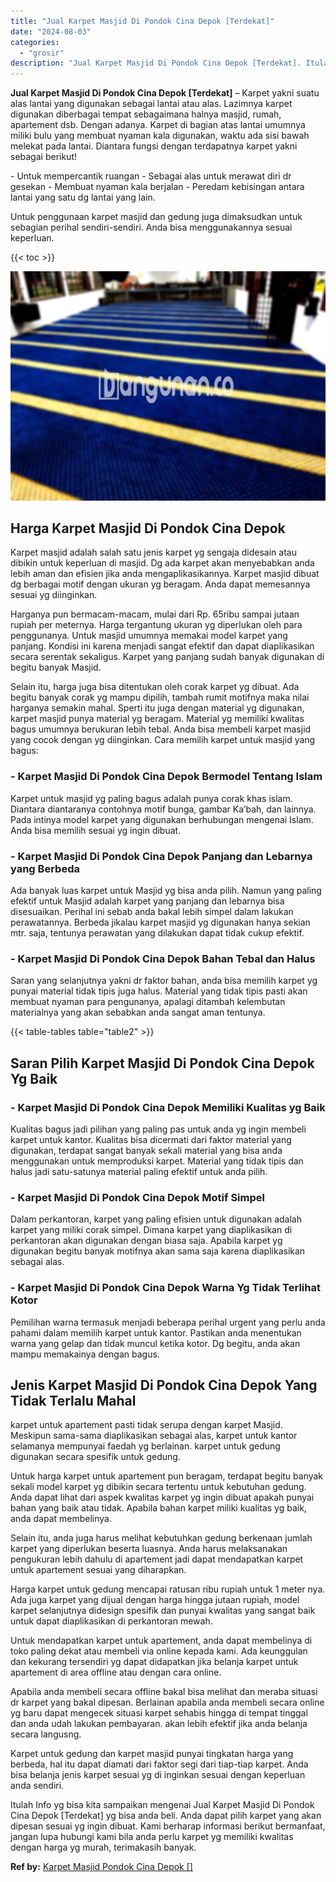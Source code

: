 ```yaml
---
title: "Jual Karpet Masjid Di Pondok Cina Depok [Terdekat]"
date: "2024-08-03"
categories: 
  - "grosir"
description: "Jual Karpet Masjid Di Pondok Cina Depok [Terdekat]. Itulah Info yg bisa kita sampaikan mengenai Jual Karpet Masjid Di Pondok Cina Depok [Terdekat] yg bisa..."
---
```


**Jual Karpet Masjid Di Pondok Cina Depok \[Terdekat\]** – Karpet yakni suatu alas lantai yang digunakan sebagai lantai atau alas. Lazimnya karpet digunakan diberbagai tempat sebagaimana halnya masjid, rumah, apartement dsb. Dengan adanya. Karpet di bagian atas lantai umumnya miliki bulu yang membuat nyaman kala digunakan, waktu ada sisi bawah melekat pada lantai. Diantara fungsi dengan terdapatnya karpet yakni sebagai berikut!

\- Untuk mempercantik ruangan - Sebagai alas untuk merawat diri dr gesekan - Membuat nyaman kala berjalan - Peredam kebisingan antara lantai yang satu dg lantai yang lain.

Untuk penggunaan karpet masjid dan gedung juga dimaksudkan untuk sebagian perihal sendiri-sendiri. Anda bisa menggunakannya sesuai keperluan.

{{< toc >}}

![Jual Karpet Masjid Di Pondok Cina Depok [Terdekat]](/images/grosir-karpet-murah-17.png)

## Harga Karpet Masjid Di Pondok Cina Depok

Karpet masjid adalah salah satu jenis karpet yg sengaja didesain atau dibikin untuk keperluan di masjid. Dg ada karpet akan menyebabkan anda lebih aman dan efisien jika anda mengaplikasikannya. Karpet masjid dibuat dg berbagai motif dengan ukuran yg beragam. Anda dapat memesannya sesuai yg diinginkan.

Harganya pun bermacam-macam, mulai dari Rp. 65ribu sampai jutaan rupiah per meternya. Harga tergantung ukuran yg diperlukan oleh para penggunanya. Untuk masjid umumnya memakai model karpet yang panjang. Kondisi ini karena menjadi sangat efektif dan dapat diaplikasikan secara serentak sekaligus. Karpet yang panjang sudah banyak digunakan di begitu banyak Masjid.

Selain itu, harga juga bisa ditentukan oleh corak karpet yg dibuat. Ada begitu banyak corak yg mampu dipilih, tambah rumit motifnya maka nilai harganya semakin mahal. Sperti itu juga dengan material yg digunakan, karpet masjid punya material yg beragam. Material yg memiliki kwalitas bagus umumnya berukuran lebih tebal. Anda bisa membeli karpet masjid yang cocok dengan yg diinginkan. Cara memilih karpet untuk masjid yang bagus:

### \- Karpet Masjid Di Pondok Cina Depok Bermodel Tentang Islam

Karpet untuk masjid yg paling bagus adalah punya corak khas islam. Diantara diantaranya contohnya motif bunga, gambar Ka’bah, dan lainnya. Pada intinya model karpet yang digunakan berhubungan mengenai Islam. Anda bisa memilih sesuai yg ingin dibuat.

### \- Karpet Masjid Di Pondok Cina Depok Panjang dan Lebarnya yang Berbeda

Ada banyak luas karpet untuk Masjid yg bisa anda pilih. Namun yang paling efektif untuk Masjid adalah karpet yang panjang dan lebarnya bisa disesuaikan. Perihal ini sebab anda bakal lebih simpel dalam lakukan perawatannya. Berbeda jikalau karpet masjid yg digunakan hanya sekian mtr. saja, tentunya perawatan yang dilakukan dapat tidak cukup efektif.

### \- Karpet Masjid Di Pondok Cina Depok Bahan Tebal dan Halus

Saran yang selanjutnya yakni dr faktor bahan, anda bisa memilih karpet yg punyai material tidak tipis juga halus. Material yang tidak tipis pasti akan membuat nyaman para pengunanya, apalagi ditambah kelembutan materialnya yang akan sebabkan anda sangat aman tentunya.

{{< table-tables table="table2" >}}

## Saran Pilih Karpet Masjid Di Pondok Cina Depok Yg Baik

### \- Karpet Masjid Di Pondok Cina Depok Memiliki Kualitas yg Baik

Kualitas bagus jadi pilihan yang paling pas untuk anda yg ingin membeli karpet untuk kantor. Kualitas bisa dicermati dari faktor material yang digunakan, terdapat sangat banyak sekali material yang bisa anda menggunakan untuk memproduksi karpet. Material yang tidak tipis dan halus jadi satu-satunya material paling efektif untuk anda pilih.

### \- Karpet Masjid Di Pondok Cina Depok Motif Simpel

Dalam perkantoran, karpet yang paling efisien untuk digunakan adalah karpet yang miliki corak simpel. Dimana karpet yang diaplikasikan di perkantoran akan digunakan dengan biasa saja. Apabila karpet yg digunakan begitu banyak motifnya akan sama saja karena diaplikasikan sebagai alas.

### \- Karpet Masjid Di Pondok Cina Depok Warna Yg Tidak Terlihat Kotor

Pemilihan warna termasuk menjadi beberapa perihal urgent yang perlu anda pahami dalam memilih karpet untuk kantor. Pastikan anda menentukan warna yang gelap dan tidak muncul ketika kotor. Dg begitu, anda akan mampu memakainya dengan bagus.

## Jenis Karpet Masjid Di Pondok Cina Depok Yang Tidak Terlalu Mahal

karpet untuk apartement pasti tidak serupa dengan karpet Masjid. Meskipun sama-sama diaplikasikan sebagai alas, karpet untuk kantor selamanya mempunyai faedah yg berlainan. karpet untuk gedung digunakan secara spesifik untuk gedung.

Untuk harga karpet untuk apartement pun beragam, terdapat begitu banyak sekali model karpet yg dibikin secara tertentu untuk kebutuhan gedung. Anda dapat lihat dari aspek kwalitas karpet yg ingin dibuat apakah punyai bahan yang baik atau tidak. Apabila bahan karpet miliki kualitas yg baik, anda dapat membelinya.

Selain itu, anda juga harus melihat kebutuhkan gedung berkenaan jumlah karpet yang diperlukan beserta luasnya. Anda harus melaksanakan pengukuran lebih dahulu di apartement jadi dapat mendapatkan karpet untuk apartement sesuai yang diharapkan.

Harga karpet untuk gedung mencapai ratusan ribu rupiah untuk 1 meter nya. Ada juga karpet yang dijual dengan harga hingga jutaan rupiah, model karpet selanjutnya didesign spesifik dan punyai kwalitas yang sangat baik untuk dapat diaplikasikan di perkantoran mewah.

Untuk mendapatkan karpet untuk apartement, anda dapat membelinya di toko paling dekat atau membeli via online kepada kami. Ada keunggulan dan kekurang tersendiri yg dapat didapatkan jika belanja karpet untuk apartement di area offline atau dengan cara online.

Apabila anda membeli secara offline bakal bisa melihat dan meraba situasi dr karpet yang bakal dipesan. Berlainan apabila anda membeli secara online yg baru dapat mengecek situasi karpet sehabis hingga di tempat tinggal dan anda udah lakukan pembayaran. akan lebih efektif jika anda belanja secara langusng.

Karpet untuk gedung dan karpet masjid punyai tingkatan harga yang berbeda, hal itu dapat diamati dari faktor segi dari tiap-tiap karpet. Anda bisa belanja jenis karpet sesuai yg di inginkan sesuai dengan keperluan anda sendiri.

Itulah Info yg bisa kita sampaikan mengenai Jual Karpet Masjid Di Pondok Cina Depok \[Terdekat\] yg bisa anda beli. Anda dapat pilih karpet yang akan dipesan sesuai yg ingin dibuat. Kami berharap informasi berikut bermanfaat, jangan lupa hubungi kami bila anda perlu karpet yg memiliki kwalitas dengan harga yg murah, terimakasih banyak.

**Ref by:**  [Karpet Masjid Pondok Cina Depok []](https://id.wikipedia.org/wiki/Karpet)
